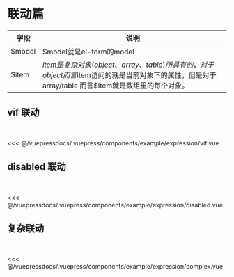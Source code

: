 
# 联动篇

字段|说明
-|-
$model| $model就是el-form的model
$item| $item是复杂对象(object、array、table)所具有的， 对于object而言$item访问的就是当前对象下的属性，但是对于 array/table 而言$item就是数组里的每个对象。

## vif 联动
  

<demo-block>
<example-expression-vif slot="source"/>
 <<< @/vuepressdocs/.vuepress/components/example/expression/vif.vue
</demo-block>

## disabled 联动 
  

<demo-block>
<example-expression-disabled slot="source"/>
 <<< @/vuepressdocs/.vuepress/components/example/expression/disabled.vue
</demo-block>

## 复杂联动
  

<demo-block>
<example-expression-complex slot="source"/>
 <<< @/vuepressdocs/.vuepress/components/example/expression/complex.vue
</demo-block>